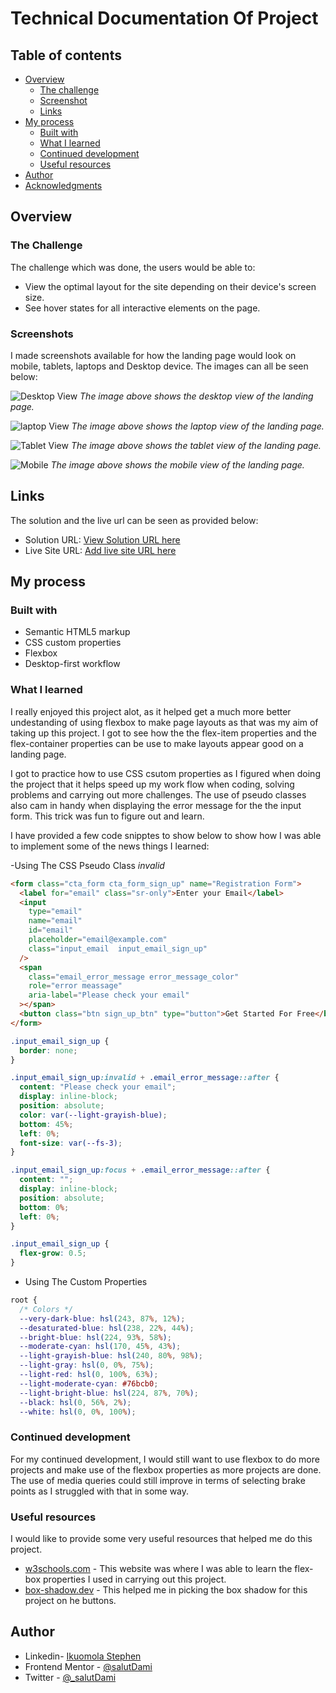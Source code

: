 # Technical Documentation Of Project

## Table of contents

- [Overview](#overview)
  - [The challenge](#the-challenge)
  - [Screenshot](#screenshot)
  - [Links](#links)
- [My process](#my-process)
  - [Built with](#built-with)
  - [What I learned](#what-i-learned)
  - [Continued development](#continued-development)
  - [Useful resources](#useful-resources)
- [Author](#author)
- [Acknowledgments](#acknowledgments)

## Overview

### The Challenge

The challenge which was done, the users would be able to:

- View the optimal layout for the site depending on their device's screen size.
- See hover states for all interactive elements on the page.

### Screenshots

I made screenshots available for how the landing page would look on mobile, tablets, laptops and Desktop device. The images can all be seen below:

![Desktop View](design/Project-screenshot_desktop.jpeg)
_The image above shows the desktop view of the landing page._

![laptop View](design/Project-screenshot_small-laptops.jpeg)
_The image above shows the laptop view of the landing page._

![Tablet View](design/Poject-screenshot_tabltes.jpeg)
_The image above shows the tablet view of the landing page._

![Mobile](design/Project-screenshot_mobilephones.jpeg)
_The image above shows the mobile view of the landing page._

## Links

The solution and the live url can be seen as provided below:

- Solution URL: [View Solution URL here](https://github.com/salutDami/Fylo-Landing-Page)
- Live Site URL: [Add live site URL here](https://your-live-site-url.com)

## My process

### Built with

- Semantic HTML5 markup
- CSS custom properties
- Flexbox
- Desktop-first workflow

### What I learned

I really enjoyed this project alot, as it helped get a much more better undestanding of using flexbox to make page layouts as that was my aim of taking up this project. I got to see how the the flex-item properties and the flex-container properties can be use to make layouts appear good on a landing page.

I got to practice how to use CSS csutom properties as I figured when doing the project that it helps speed up my work flow when coding, solving problems and carrying out more challenges. The use of pseudo classes also cam in handy when displaying the error message for the the input form. This trick was fun to figure out and learn.

I have provided a few code snipptes to show below to show how I was able to implement some of the news things I learned:

-Using The CSS Pseudo Class _invalid_

```html
<form class="cta_form cta_form_sign_up" name="Registration Form">
  <label for="email" class="sr-only">Enter your Email</label>
  <input
    type="email"
    name="email"
    id="email"
    placeholder="email@example.com"
    class="input_email  input_email_sign_up"
  />
  <span
    class="email_error_message error_message_color"
    role="error meassage"
    aria-label="Please check your email"
  ></span>
  <button class="btn sign_up_btn" type="button">Get Started For Free</button>
</form>
```

```css
.input_email_sign_up {
  border: none;
}

.input_email_sign_up:invalid + .email_error_message::after {
  content: "Please check your email";
  display: inline-block;
  position: absolute;
  color: var(--light-grayish-blue);
  bottom: 45%;
  left: 0%;
  font-size: var(--fs-3);
}

.input_email_sign_up:focus + .email_error_message::after {
  content: "";
  display: inline-block;
  position: absolute;
  bottom: 0%;
  left: 0%;
}

.input_email_sign_up {
  flex-grow: 0.5;
}
```

- Using The Custom Properties

```css
root {
  /* Colors */
  --very-dark-blue: hsl(243, 87%, 12%);
  --desaturated-blue: hsl(238, 22%, 44%);
  --bright-blue: hsl(224, 93%, 58%);
  --moderate-cyan: hsl(170, 45%, 43%);
  --light-grayish-blue: hsl(240, 80%, 98%);
  --light-gray: hsl(0, 0%, 75%);
  --light-red: hsl(0, 100%, 63%);
  --light-moderate-cyan: #76bcb0;
  --light-bright-blue: hsl(224, 87%, 70%);
  --black: hsl(0, 56%, 2%);
  --white: hsl(0, 0%, 100%);

```

### Continued development

For my continued development, I would still want to use flexbox to do more projects and make use of the flexbox properties as more projects are done. The use of media queries could still improve in terms of selecting brake points as I struggled with that in some way.

### Useful resources

I would like to provide some very useful resources that helped me do this project.

- [w3schools.com](https://www.w3schools.com) - This website was where I was able to learn the flex-box properties I used in carrying out this project.
- [box-shadow.dev](https://box-shadow.dev/) - This helped me in picking the box shadow for this project on he buttons.

## Author

- Linkedin- [Ikuomola Stephen](https://www.linkedin.com/in/ikuomola-stephen/)
- Frontend Mentor - [@salutDami](https://www.frontendmentor.io/profile/salutDami)
- Twitter - [@\_salutDami](https://www.twitter.com/_salutDami)
